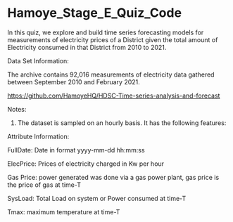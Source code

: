 # Hamoye_Stage_E_Quiz_Code
In this quiz, we explore and build time series forecasting models for measurements of electricity prices  of a District given the total amount of Electricity consumed in that District from 2010 to 2021.

Data Set Information:

The archive contains 92,016 measurements of electricity data gathered between September 2010 and February 2021.

https://github.com/HamoyeHQ/HDSC-Time-series-analysis-and-forecast

Notes:

1. The dataset is sampled on an hourly basis. It has the following features:

Attribute Information:

FullDate: Date in format yyyy-mm-dd  hh:mm:ss

ElecPrice: Prices of electricity charged in Kw per hour

Gas Price: power generated was done via a gas power plant, gas price is the price of gas at time-T

SysLoad: Total Load on system or Power consumed at time-T 

Tmax: maximum temperature at time-T
